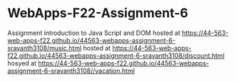 # WebApps-F22-Assignment-6
Assignment introduction to Java Script and DOM
hosted at https://44-563-web-apps-f22.github.io/44563-webapps-assignment-6-sravanth3108/music.html
hosted at https://44-563-web-apps-f22.github.io/44563-webapps-assignment-6-sravanth3108/discount.html
hosyed at https://44-563-web-apps-f22.github.io/44563-webapps-assignment-6-sravanth3108//vacation.html
